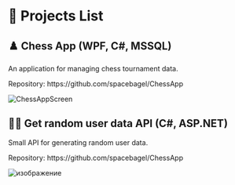# 📃 Projects List
## ♟️ Chess App (WPF, C#, MSSQL)
<p>An application for managing chess tournament data.</p>
<p>Repository: https://github.com/spacebagel/ChessApp</p>

![ChessAppScreen](https://github.com/spacebagel/Projects_Trash/assets/165411846/2446cc98-56cf-4f12-a9ef-cb4edc9761ab)

## 🙍‍♂️ Get random user data API (C#, ASP.NET)
<p>Small API for generating random user data.</p>
<p>Repository: https://github.com/spacebagel/ChessApp</p>

![изображение](https://github.com/spacebagel/Projects_Trash/assets/165411846/4f9391b2-c40d-4828-bd2e-95bb747b944c)
